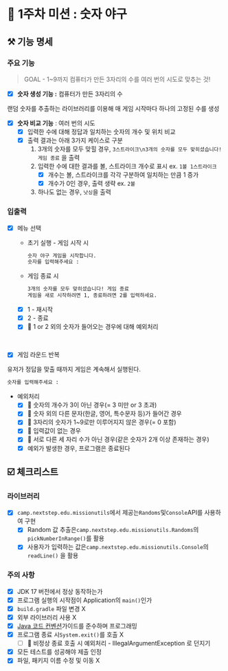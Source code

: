 # 🚀 1주차 미션 : 숫자 야구

## ⚒️ 기능 명세

### 주요 기능

> GOAL - 1~9까지 컴퓨터가 만든 3자리의 수를 여러 번의 시도로 맞추는 것!
>

- [x]  **숫자 생성 기능 :** 컴퓨터가 만든 3자리의 수

랜덤 숫자를 추출하는 라이브러리를 이용해 매 게임 시작마다 하나의 고정된 수를 생성

- [x]  **숫자 비교 기능** : 여러 번의 시도
    - [x]  입력한 수에 대해 정답과 일치하는 숫자의 개수 및 위치 비교
    - [x]  출력 결과는 아래 3가지 케이스로 구분
        1. 3개의 숫자를 모두 맞힐 경우, `3스트라이크\n3개의 숫자를 모두 맞히셨습니다! 게임 종료` 을 출력
        2. 입력한 수에 대한 결과를 볼, 스트라이크 개수로 표시 ex. `1볼 1스트라이크`
            - [x]  개수는 볼, 스트라이크를 각각 구분하여 일치하는 만큼 1 증가
            - [x]  개수가 0인 경우, 출력 생략 ex. `2볼`
        3. 하나도 없는 경우, `낫싱`을 출력

### 입출력

- [x]  메뉴 선택
    - 초기 실행 - 게임 시작 시

        ```markdown
        숫자 야구 게임을 시작합니다.
        숫자를 입력해주세요 :
        ```

    - 게임 종료 시

        ```markdown
        3개의 숫자를 모두 맞히셨습니다! 게임 종료
        게임을 새로 시작하려면 1, 종료하려면 2를 입력하세요.
        ```

    - [x]  1 - 재시작
    - [x]  2 - 종료
    - [x]  🚨 1 or 2 외의 숫자가 들어오는 경우에 대해 예외처리

  <br/>

- [x]  게임 라운드 반복

유저가 정답을 맞출 때까지 게임은 계속해서 실행된다.

   ```markdown
   숫자를 입력해주세요 :
   ```

- 예외처리
    - [x]  🚨 숫자의 개수가 3이 아닌 경우(= 3 미만 or 3 초과)
    - [x]  🚨 숫자 외의 다른 문자(한글, 영어, 특수문자 등)가 들어간 경우
    - [x]  🚨 3자리의 숫자가 1~9로만 이루어지지 않은 경우(= 0 포함)
    - [x]  🚨 입력값이 없는 경우
    - [x]  🚨 서로 다른 세 자리 수가 아닌 경우(같은 숫자가 2개 이상 존재하는 경우)
    - [x] 예외가 발생한 경우, 프로그램은 종료된다

## ☑️ 체크리스트

### 라이브러리

- [x]  `camp.nextstep.edu.missionutils`에서 제공는`Randoms`및`Console`API를 사용하여 구현
    - [x]  Random 값 추출은`camp.nextstep.edu.missionutils.Randoms`의`pickNumberInRange()`를 활용
    - [x]  사용자가 입력하는 값은`camp.nextstep.edu.missionutils.Console`의`readLine()` 을 활용

### 주의 사항

- [x]  JDK 17 버전에서 정상 동작하는가
- [x]  프로그램 실행의 시작점이 Application의 `main()`인가
- [x]  `build.gradle` 파일 변경 X
- [x]  외부 라이브러리 사용 X
- [x]  [Java 코드 컨벤션](https://github.com/woowacourse/woowacourse-docs/tree/master/styleguide/java)가이드를 준수하며 프로그래밍
- [x]  프로그램 종료 시`System.exit()`를 호출 X
    - [ ]  🚨 비정상 종료 호출 시 예외처리 - IllegalArgumentException 로 던지기
- [x]  모든 테스트를 성공해야 제출 인정
- [x]  파일, 패키지 이름 수정 및 이동 X